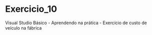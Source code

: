 # Exercicio_10
Visual Studio Básico - Aprendendo na prática - Exercício de custo de veículo na fábrica

